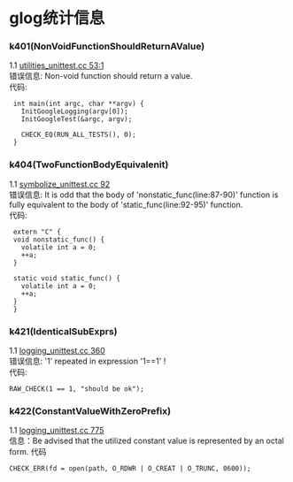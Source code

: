 glog统计信息
=======================
### k401(NonVoidFunctionShouldReturnAValue)
1.1 [utilities_unittest.cc 53:1 ](glog/src/utilities_unittest.cc)<br>
错误信息: Non-void function should return a value.<br>
代码:
```
 int main(int argc, char **argv) {
   InitGoogleLogging(argv[0]);
   InitGoogleTest(&argc, argv);

   CHECK_EQ(RUN_ALL_TESTS(), 0);
 }
```
### k404(TwoFunctionBodyEquivalenit)
1.1 [symbolize_unittest.cc 92](glog/src/symbolize_unittest.cc) <br>
错误信息: It is odd that the body of 'nonstatic_func(line:87-90)' function is fully equivalent to the body of 'static_func(line:92-95)' function.<br>
代码:
```
 extern "C" {
 void nonstatic_func() {
   volatile int a = 0;
   ++a;
 }

 static void static_func() {
   volatile int a = 0;
   ++a;
 }
 }
```
### k421(IdenticalSubExprs)
1.1 [logging_unittest.cc 360](glog/src/logging_unittest.cc) <br>
错误信息: '1' repeated in expression '1==1' !<br>
代码:
```
RAW_CHECK(1 == 1, "should be ok");
```
### k422(ConstantValueWithZeroPrefix)
1.1 [logging_unittest.cc 775](/glog/src/logging_unittest.cc) <br>
信息：Be advised that the utilized constant value is represented by an octal form.
代码
```
CHECK_ERR(fd = open(path, O_RDWR | O_CREAT | O_TRUNC, 0600));
```
